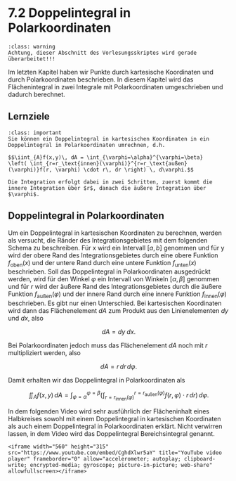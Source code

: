 # 7.2 Doppelintegral in Polarkoordinaten

```{admonition} Warnung
:class: warning
Achtung, dieser Abschnitt des Vorlesungsskriptes wird gerade überarbeitet!!!
```

Im letzten Kapitel haben wir Punkte durch kartesische Koordinaten und durch
Polarkoordinaten beschrieben. In diesem Kapitel wird das Flächenintegral in zwei
Integrale mit Polarkoordinaten umgeschrieben und dadurch berechnet.

## Lernziele

```{admonition} Lernziele
:class: important
Sie können ein Doppelintegral in kartesischen Koordinaten in ein Doppelintegral in Polarkoordinaten umrechnen, d.h.

$$\iint_{A}f(x,y)\, dA = \int_{\varphi=\alpha}^{\varphi=\beta}
\left( \int_{r=r_\text{innen}(\varphi)}^{r=r_\text{außen}(\varphi)}f(r, \varphi) \cdot r\, dr \right) \, d\varphi.$$

Die Integration erfolgt dabei in zwei Schritten, zuerst kommt die innere Integration über $r$, danach die äußere Integration über $\varphi$.
```

## Doppelintegral in Polarkoordinaten

Um ein Doppelintegral in kartesischen Koordinaten zu berechnen, werden als
versucht, die Ränder des Integrationsgebietes mit dem folgenden Schema zu
beschreiben. Für x wird ein Intervall $[a,b]$ genommen und für y wird der obere
Rand des Integrationsgebietes durch eine obere Funktion $f_{\text{oben}}(x)$ und
der untere Rand durch eine untere Funktion $f_{\text{unten}}(x)$ beschrieben.
Soll das Doppelintegral in Polarkoordinaten ausgedrückt werden, wird für den
Winkel $\varphi$ ein Intervall von Winkeln $[\alpha, \beta]$ genommen und für
$r$ wird der äußere Rand des Integrationsgebietes durch die äußere Funktion
$f_{\text{außen}}(\varphi)$ und der innere Rand durch eine innere Funktion
$f_{\text{innen}}(\varphi)$ beschrieben. Es gibt nur einen Unterschied. Bei
kartesischen Koordinaten wird dann das Flächenelement $dA$ zum Produkt aus den
Linienelementen $dy$ und $dx$, also

$$dA = dy \; dx.$$

Bei Polarkoordinaten jedoch muss das Flächenelement $dA$ noch mit $r$
multipliziert werden, also

$$dA = r \, dr \, d\varphi.$$

Damit erhalten wir das Doppelintegral in Polarkoordinaten als

$$\iint_{A}f(x,y)\, dA = \int_{\varphi=\alpha}^{\varphi=\beta}
\left( \int_{r=r_\text{innen}(\varphi)}^{r=r_\text{außen}(\varphi)}f(r, \varphi) \cdot r\, dr \right) \, d\varphi.$$

In dem folgenden Video wird sehr ausführlich der Flächeninhalt eines Halbkreises
sowohl mit einem Doppelintegral in kartesischen Koordinaten als auch einem
Doppelintegral in Polarkoordinaten erklärt. Nicht verwirren lassen, in dem Video
wird das Doppelintegral Bereichsintegral genannt.


```{dropdown} Video zu "Bereichsintegrale / Doppelintegrale | Polarkoordinaten" von LernKompass - Mathe einfach erklärt
<iframe width="560" height="315" src="https://www.youtube.com/embed/CghdXlwr5aY" title="YouTube video player" frameborder="0" allow="accelerometer; autoplay; clipboard-write; encrypted-media; gyroscope; picture-in-picture; web-share" allowfullscreen></iframe>
```
